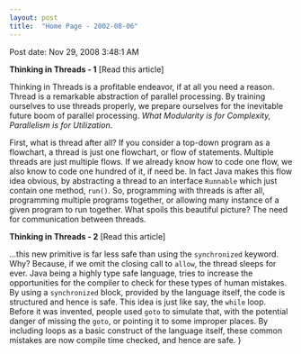 ```yaml
---
layout: post
title:  "Home Page - 2002-08-06"
---
```


Post date: Nov 29, 2008 3:48:1 AM

**Thinking in Threads - 1** [Read this article]

Thinking in Threads is a profitable endeavor, if at all you need a reason. Thread is a remarkable abstraction of parallel processing. By training ourselves to use threads properly, we prepare ourselves for the inevitable future boom of parallel processing. *What Modularity is for Complexity, Parallelism is for Utilization*.

First, what is thread after all? If you consider a top-down program as a flowchart, a thread is just one flowchart, or flow of statements. Multiple threads are just multiple flows. If we already know how to code one flow, we also know to code one hundred of it, if need be. In fact Java makes this flow idea obvious, by abstracting a thread to an interface `Runnable` which just contain one method, `run()`. So, programming with threads is after all, programming multiple programs together, or allowing many instance of a given program to run together. What spoils this beautiful picture? The need for communication between threads.

**Thinking in Threads - 2** [Read this article]

...this new primitive is far less safe than using the `synchronized` keyword. Why? Because, if we omit the closing call to `allow`, the thread sleeps for ever. Java being a highly type safe language, tries to increase the opportunities for the compiler to check for these types of human mistakes. By using a `synchronized` block, provided by the language itself, the code is structured and hence is safe. This idea is just like say, the `while` loop. Before it was invented, people used `goto` to simulate that, with the potential danger of missing the `goto`, or pointing it to some improper places. By including loops as a basic construct of the language itself, these common mistakes are now compile time checked, and hence are safe.
}
